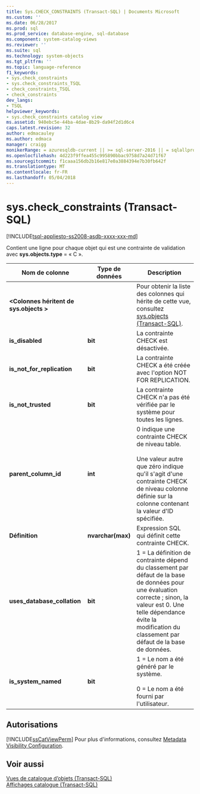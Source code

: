 ```yaml
---
title: Sys.CHECK_CONSTRAINTS (Transact-SQL) | Documents Microsoft
ms.custom: ''
ms.date: 06/28/2017
ms.prod: sql
ms.prod_service: database-engine, sql-database
ms.component: system-catalog-views
ms.reviewer: ''
ms.suite: sql
ms.technology: system-objects
ms.tgt_pltfrm: ''
ms.topic: language-reference
f1_keywords:
- sys.check_constraints
- sys.check_constraints_TSQL
- check_constraints_TSQL
- check_constraints
dev_langs:
- TSQL
helpviewer_keywords:
- sys.check_constraints catalog view
ms.assetid: 940ebc5e-44ba-4dae-8b29-da94f2d1d6c4
caps.latest.revision: 32
author: edmacauley
ms.author: edmaca
manager: craigg
monikerRange: = azuresqldb-current || >= sql-server-2016 || = sqlallproducts-allversions
ms.openlocfilehash: 4d223f9ffea455c995890bbac9758d7a24d71f67
ms.sourcegitcommit: f1caaa156db2b16e817e0a3884394e7b30fb642f
ms.translationtype: MT
ms.contentlocale: fr-FR
ms.lasthandoff: 05/04/2018
---
```

# <a name="syscheckconstraints-transact-sql"></a>sys.check_constraints (Transact-SQL)
[!INCLUDE[tsql-appliesto-ss2008-asdb-xxxx-xxx-md](../../includes/tsql-appliesto-ss2008-asdb-xxxx-xxx-md.md)]

  Contient une ligne pour chaque objet qui est une contrainte de validation avec **sys.objects.type** = « C ».  
  
|Nom de colonne|Type de données| Description|  
|-----------------|---------------|-----------------|  
|**\<Colonnes héritent de sys.objects >**||Pour obtenir la liste des colonnes qui hérite de cette vue, consultez [sys.objects &#40;Transact-SQL&#41;](../../relational-databases/system-catalog-views/sys-objects-transact-sql.md).|  
|**is_disabled**|**bit**|La contrainte CHECK est désactivée.|  
|**is_not_for_replication**|**bit**|La contrainte CHECK a été créée avec l'option NOT FOR REPLICATION.|  
|**is_not_trusted**|**bit**|La contrainte CHECK n'a pas été vérifiée par le système pour toutes les lignes.|  
|**parent_column_id**|**int**|0 indique une contrainte CHECK de niveau table.<br /><br /> Une valeur autre que zéro indique qu'il s'agit d'une contrainte CHECK de niveau colonne définie sur la colonne contenant la valeur d'ID spécifiée.|  
|**Définition**|**nvarchar(max)**|Expression SQL qui définit cette contrainte CHECK.|  
|**uses_database_collation**|**bit**|1 = La définition de contrainte dépend du classement par défaut de la base de données pour une évaluation correcte ; sinon, la valeur est 0. Une telle dépendance évite la modification du classement par défaut de la base de données.|  
|**is_system_named**|**bit**|1 = Le nom a été généré par le système.<br /><br /> 0 = Le nom a été fourni par l'utilisateur.|  
  
## <a name="permissions"></a>Autorisations  
 [!INCLUDE[ssCatViewPerm](../../includes/sscatviewperm-md.md)] Pour plus d'informations, consultez [Metadata Visibility Configuration](../../relational-databases/security/metadata-visibility-configuration.md).  
  
## <a name="see-also"></a>Voir aussi  
 [Vues de catalogue d’objets &#40;Transact-SQL&#41;](../../relational-databases/system-catalog-views/object-catalog-views-transact-sql.md)   
 [Affichages catalogue &#40;Transact-SQL&#41;](../../relational-databases/system-catalog-views/catalog-views-transact-sql.md)  
  
  
